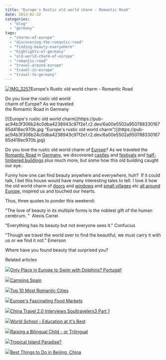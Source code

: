 ```yaml
---
title: "Europe's Rustic old world charm - Romantic Road"
date: 2013-02-22
categories: 
  - "blog"
  - "germany"
tags: 
  - "charms-of-europe"
  - "discovering-the-romantic-road"
  - "finding-beauty-everywhere"
  - "highlights-of-germany"
  - "old-world-charm-of-europe"
  - "romantic-road"
  - "travel-around-europe"
  - "travel-in-europe"
  - "travel-to-germany"
---
```


[![IMG_3257](https://pub-ac94b3f306b24c0dba4238943c97f2e1.r2.dev/6a00e5502a95078833016304e0f01b970d.jpg "IMG_3257")](https://pub-ac94b3f306b24c0dba4238943c97f2e1.r2.dev/6a00e5502a95078833016304e0f01b970d.jpg)Europe's Rustic old world charm - 
Romantic Road  
  
Do you love the rustic old world  
charm of Europe? As we traveled  
the Romantic Road in Germany

<!--more--> [![Europe's rustic old world charm](https://pub-ac94b3f306b24c0dba4238943c97f2e1.r2.dev/6a00e5502a95078833016765d418ec970b.jpg "Europe's rustic old world charm")](https://pub-ac94b3f306b24c0dba4238943c97f2e1.r2.dev/6a00e5502a95078833016765d418ec970b.jpg)  
  
Do you love the rustic old world charm of [Europe](http://soultravelers3new.local/2012/02/5-best-european-family-vacations.html "europe vacation")? As we traveled the [Romantic Road](http://soultravelers3new.local/2009/05/family-travel-photo-germany-romantic-road.html "romantic road") in [Germany](http://soultravelers3new.local/2010/07/family-travel-germany-rothenberg-beautiful-architectural-details-romantic-road.html "germany"), we discovered [castles](http://soultravelers3new.local/2011/11/family-travel-heidelberg-germany-.html "castle germany") and [festivals](http://soultravelers3new.local/2009/01/family-travel-photorothenberg-germany.html "germany romantic road festival") and [half-timbered buildings](http://soultravelers3new.local/2012/08/travel-with-kids-germany.html "half timbered building Germany travel") plus much more, but some how this old building caught our eye.  
  
Funny how one can find beauty anywhere and everywhere, huh?  If it could talk, I bet this house would have many interesting tales to tell. I love it how the old world charm of [doors](http://soultravelers3new.local/2012/01/beautiful-doors-and-travel.html "doors in Europe") and [windows](http://soultravelers3new.local/2010/08/beautiful-photo-of-southern-france-uzes-provence-near-pont-du-gard-photography-europe-window.html "beautiful window provence") and [small villages](http://soultravelers3new.local/2006/11/we-are-living-i.html "beautiful village spain") etc [all around Europe](http://soultravelers3new.local/2012/07/travelling-traveling-around-europe-in-a-campervan.html "traveling around Europe in a campervan"), inspired us and touched our hearts.  
  
Thus, three quotes to ponder this weekend:  
  
"The love of beauty in its multiple forms is the noblest gift of the human cerebrum. "  Alexis Carrel  
  
"Everything has its beauty but not everyone sees it." Confucius   
  
"Though we travel the world over to find the beautiful, we must carry it with us or we find it not." Emerson   
  
Where have you found beauty that surprised you?  

Related articles

[![](http://i.zemanta.com/143144879_80_80.jpg)](http://soultravelers3new.local/2013/02/only-place-in-europe-to-swim-with-dolphins-portugal.html)[Only Place in Europe to Swim with Dolphins? Portugal!](http://soultravelers3new.local/2013/02/only-place-in-europe-to-swim-with-dolphins-portugal.html)

[![](http://i.zemanta.com/137403788_80_80.jpg)](http://soultravelers3new.local/2013/01/camping-spain.html)[Camping Spain](http://soultravelers3new.local/2013/01/camping-spain.html)

[![](http://i.zemanta.com/145325476_80_80.jpg)](http://soultravelers3new.local/2013/02/top-10-most-romantic-cities-.html)[Top 10 Most Romantic Cities](http://soultravelers3new.local/2013/02/top-10-most-romantic-cities-.html)

[![](http://i.zemanta.com/144531843_80_80.jpg)](http://soultravelers3new.local/2013/02/europes-fascinating-food-markets.html)[Europe's Fascinating Food Markets](http://soultravelers3new.local/2013/02/europes-fascinating-food-markets.html)

[![](http://i.zemanta.com/144788388_80_80.jpg)](http://soultravelers3new.local/2013/02/china-travel-20-interviews-soultravelers3-part-1.html)[China Travel 2.0 Interviews Soultravelers3 Part 1](http://soultravelers3new.local/2013/02/china-travel-20-interviews-soultravelers3-part-1.html)

[![](http://i.zemanta.com/138225478_80_80.jpg)](http://soultravelers3new.local/2013/01/world-school-education-at-its-best-.html)[World School - Education at it's Best](http://soultravelers3new.local/2013/01/world-school-education-at-its-best-.html)

[![](http://i.zemanta.com/137126168_80_80.jpg)](http://soultravelers3new.local/2013/01/raising-a-bilingual-child-or-trilingual.html)[Raising a Bilingual Child - or Trilingual](http://soultravelers3new.local/2013/01/raising-a-bilingual-child-or-trilingual.html)

[![](http://i.zemanta.com/141946037_80_80.jpg)](http://soultravelers3new.local/2013/01/tropical-island-paradise.html)[Tropical Island Paradise?](http://soultravelers3new.local/2013/01/tropical-island-paradise.html)

[![](http://i.zemanta.com/136588189_80_80.jpg)](http://soultravelers3new.local/2013/01/best-things-to-do-in-beijing-china-.html)[Best Things to Do in Beijing, China](http://soultravelers3new.local/2013/01/best-things-to-do-in-beijing-china-.html)
